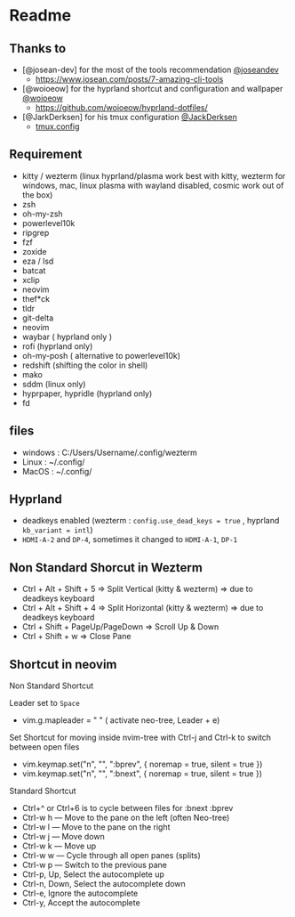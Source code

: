 # Readme

## Thanks to

- [@josean-dev] for the most of the tools recommendation [@joseandev](https://github.com/josean-dev)
  - https://www.josean.com/posts/7-amazing-cli-tools
- [@woioeow] for the hyprland shortcut and configuration and wallpaper [@woioeow](https://github.com/woioeow)
  - https://github.com/woioeow/hyprland-dotfiles/
- [@JarkDerksen] for his tmux configuration [@JackDerksen](https://github.com/JackDerksen/)
  - [tmux.config](https://github.com/JackDerksen/tmux/blob/main/tmux.conf)

## Requirement

- kitty / wezterm (linux hyprland/plasma work best with kitty, wezterm for windows, mac, linux plasma with wayland disabled, cosmic work out of the box)
- zsh
- oh-my-zsh
- powerlevel10k
- ripgrep
- fzf
- zoxide
- eza / lsd
- batcat
- xclip
- neovim
- thef*ck
- tldr
- git-delta
- neovim
- waybar ( hyprland only )
- rofi (hyprland only)
- oh-my-posh ( alternative to powerlevel10k)
- redshift (shifting the color in shell)
- mako
- sddm (linux only)
- hyprpaper, hypridle (hyprland only)
- fd

## files

- windows : C:/Users/Username/.config/wezterm
- Linux : ~/.config/
- MacOS : ~/.config/

## Hyprland

- deadkeys enabled (wezterm : `config.use_dead_keys = true` , hyprland `kb_variant = intl`)
- `HDMI-A-2` and `DP-4`, sometimes it changed  to `HDMI-A-1`, `DP-1`

## Non Standard Shorcut in Wezterm

- Ctrl + Alt + Shift + 5 => Split Vertical (kitty & wezterm) => due to deadkeys keyboard
- Ctrl + Alt + Shift + 4 => Split Horizontal (kitty & wezterm) => due to deadkeys keyboard
- Ctrl + Shift + PageUp/PageDown => Scroll Up & Down
- Ctrl + Shift + w => Close Pane

## Shortcut in neovim


Non Standard Shortcut

Leader set to `Space`
- vim.g.mapleader = " " ( activate neo-tree, Leader + e)

Set Shortcut for moving inside nvim-tree with Ctrl-j and Ctrl-k to switch between open files
- vim.keymap.set("n", "<C-j>", ":bprev<CR>", { noremap = true, silent = true })
- vim.keymap.set("n", "<C-k>", ":bnext<CR>", { noremap = true, silent = true })

Standard Shortcut

- Ctrl+^ or Ctrl+6 is to cycle between files for :bnext :bprev
- Ctrl-w h — Move to the pane on the left (often Neo-tree)
- Ctrl-w l — Move to the pane on the right
- Ctrl-w j — Move down
- Ctrl-w k — Move up
- Ctrl-w w — Cycle through all open panes (splits)
- Ctrl-w p — Switch to the previous pane
- Ctrl-p, Up, Select the autocomplete up
- Ctrl-n, Down, Select the autocomplete down
- Ctrl-e, Ignore the autocomplete
- Ctrl-y, Accept the autocomplete
